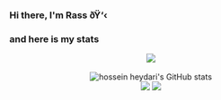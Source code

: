 ### Hi there, I'm Rass ðŸ‘‹

### and here is my stats
<p align="center"><img src="https://www.codewars.com/users/RassNoMercy/badges/large"/><br /><br />
  <img src="https://github-readme-stats.vercel.app/api?username=RassNoMercy&show_icons=true&include_all_commits=true&theme=monokai" alt="hossein heydari's GitHub stats" /><br />
  <img src="https://github-readme-streak-stats.herokuapp.com/?user=RassNoMercy&theme=monokai"/>
  <img src="https://github-readme-stats.vercel.app/api/top-langs/?username=RassNoMercy&layout=compact&theme=monokai&langs_count=12"/><br />
</p>

<!--
**RassNoMercy/RassNoMercy** is a âœ¨ _special_ âœ¨ repository because its `README.md` (this file) appears on your GitHub profile.

Here are some ideas to get you started:

- ðŸ”­ Iâ€™m currently working on ...
- ðŸŒ± Iâ€™m currently learning ...
- ðŸ‘¯ Iâ€™m looking to collaborate on ...
- ðŸ¤” Iâ€™m looking for help with ...
- ðŸ’¬ Ask me about ...
- ðŸ“« How to reach me: ...
- ðŸ˜„ Pronouns: ...
- âš¡ Fun fact: ...
-->
